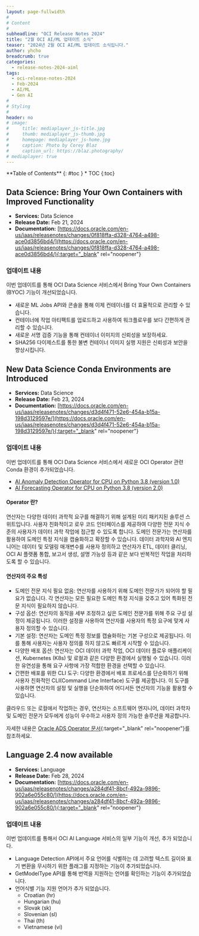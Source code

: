 ```yaml
---
layout: page-fullwidth
#
# Content
#
subheadline: "OCI Release Notes 2024"
title: "2월 OCI AI/ML 업데이트 소식"
teaser: "2024년 2월 OCI AI/ML 업데이트 소식입니다."
author: yhcho
breadcrumb: true
categories:
  - release-notes-2024-aiml
tags:
  - oci-release-notes-2024
  - Feb-2024
  - AI/ML
  - Gen AI
#
# Styling
#
header: no
# image:
#     title: mediaplayer_js-title.jpg
#     thumb: mediaplayer_js-thumb.jpg
#     homepage: mediaplayer_js-home.jpg
#     caption: Photo by Corey Blaz
#     caption_url: https://blaz.photography/
# mediaplayer: true
---
```


<div class="panel radius" markdown="1">
**Table of Contents**
{: #toc }
*  TOC
{:toc}
</div>

## Data Science: Bring Your Own Containers with Improved Functionality
* **Services:** Data Science
* **Release Date:** Feb 21, 2024
* **Documentation:** [https://docs.oracle.com/en-us/iaas/releasenotes/changes/0f818ffa-d328-4764-a498-ace0d3856bd4/](https://docs.oracle.com/en-us/iaas/releasenotes/changes/0f818ffa-d328-4764-a498-ace0d3856bd4/){:target="_blank" rel="noopener"}

### 업데이트 내용
이번 업데이트를 통해 OCI Data Science 서비스에서 Bring Your Own Containers (BYOC) 기능이 개선되었습니다.

- 새로운 ML Jobs API와 콘솔을 통해 이제 컨테이너를 더 효율적으로 관리할 수 있습니다.
- 컨테이너에 작업 아티팩트를 업로드하고 사용하여 워크플로우를 보다 간편하게 관리할 수 있습니다.
- 새로운 서명 검증 기능을 통해 컨테이너 이미지의 신뢰성을 보장하세요.
- SHA256 다이제스트를 통한 불변 컨테이너 이미지 실행 지원은 신뢰성과 보안을 향상시킵니다.

## New Data Science Conda Environments are Introduced
* **Services:** Data Science
* **Release Date:** Feb 23, 2024
* **Documentation:** [https://docs.oracle.com/en-us/iaas/releasenotes/changes/d3d4f471-52e6-454a-b15a-198d3129597e/](https://docs.oracle.com/en-us/iaas/releasenotes/changes/d3d4f471-52e6-454a-b15a-198d3129597e/){:target="_blank" rel="noopener"}

### 업데이트 내용
이번 업데이트를 통해 OCI Data Science 서비스에서 새로운 OCI Operator 관련 Conda 환경이 추가되었습니다.
- [AI Anomaly Detection Operator for CPU on Python 3.8 (version 1.0)](https://docs.oracle.com/iaas/data-science/using/conda-operators.htm)
- [AI Forecasting Operator for CPU on Python 3.8 (version 2.0)](https://docs.oracle.com/iaas/data-science/using/conda-operators.htm)

#### Operator 란?
연산자는 다양한 데이터 과학적 요구를 해결하기 위해 설계된 미리 패키지된 솔루션 스위트입니다. 사용자 친화적이고 로우 코드 인터페이스를 제공하여 다양한 전문 지식 수준의 사용자가 데이터 과학 작업에 접근할 수 있도록 합니다. 도메인 전문가는 연산자를 활용하여 도메인 특정 지식을 캡슐화하고 확장할 수 있습니다. 데이터 과학자와 AI 엔지니어는 데이터 및 모델링 매개변수를 사용자 정의하고 연산자가 ETL, 데이터 클리닝, OCI AI 플랫폼 통합, 보고서 생성, 설명 가능성 등과 같은 보다 반복적인 작업을 처리하도록 할 수 있습니다.

#### 연산자의 주요 특성
- 도메인 전문 지식 필요 없음: 연산자를 사용하기 위해 도메인 전문가가 되어야 할 필요가 없습니다. 각 연산자는 모든 필요한 도메인 특정 지식을 갖추고 있어 특화된 전문 지식이 필요하지 않습니다.
- 구성 옵션: 연산자의 동작을 세부 조정하고 싶은 도메인 전문가를 위해 주요 구성 설정이 제공됩니다. 이러한 설정을 사용하여 연산자를 사용자의 특정 요구에 맞게 사용자 정의할 수 있습니다.
- 기본 설정: 연산자는 도메인 특정 정보를 캡슐화하는 기본 구성으로 제공됩니다. 이를 통해 사용자는 사용자 정의를 하지 않고도 빠르게 시작할 수 있습니다.
- 다양한 배포 옵션: 연산자는 OCI 데이터 과학 작업, OCI 데이터 플로우 애플리케이션, Kubernetes (K8s) 및 로컬과 같은 다양한 환경에서 실행될 수 있습니다. 이러한 유연성을 통해 요구 사항에 가장 적합한 환경을 선택할 수 있습니다.
- 간편한 배포를 위한 CLI 도구: 다양한 환경에서 배포 프로세스를 단순화하기 위해 사용자 친화적인 CLI(Command Line Interface) 도구를 제공합니다. 이 도구를 사용하면 연산자의 설정 및 실행을 단순화하여 어디서든 연산자의 기능을 활용할 수 있습니다.

클라우드 또는 로컬에서 작업하는 경우, 연산자는 소프트웨어 엔지니어, 데이터 과학자 및 도메인 전문가 모두에게 성능이 우수하고 사용자 정의 가능한 솔루션을 제공합니다.

자세한 내용은 [Oracle ADS Operator 문서](https://accelerated-data-science.readthedocs.io/en/latest/user_guide/operators/){:target="_blank" rel="noopener"}를 참조하세요.

## Language 2.4 now available
* **Services:** Language
* **Release Date:** Feb 28, 2024
* **Documentation:** [https://docs.oracle.com/en-us/iaas/releasenotes/changes/a284df41-8bcf-492a-9896-902a6e055c80/](https://docs.oracle.com/en-us/iaas/releasenotes/changes/a284df41-8bcf-492a-9896-902a6e055c80/){:target="_blank" rel="noopener"}

### 업데이트 내용
이번 업데이트를 통해서 OCI AI Language 서비스의 일부 기능이 개선, 추가 되었습니다.

- Language Detection API에서 주요 언어를 식별하는 데 고려할 텍스트 길이와 표기 변환을 무시하기 위한 플래그를 지정하는 기능이 추가되었습니다.
- GetModelType API를 통해 번역을 지원하는 언어를 확인하는 기능이 추가되었습니다.
- 언어식별 기능 지원 언어가 추가 되었습니다.
  - Croatian (hr)
  - Hungarian (hu)
  - Slovak (sk)
  - Slovenian (sl)
  - Thai (th)
  - Vietnamese (vi)